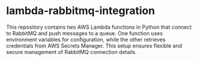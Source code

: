 # lambda-rabbitmq-integration
This repository contains two AWS Lambda functions in Python that connect to RabbitMQ and push messages to a queue. One function uses environment variables for configuration, while the other retrieves credentials from AWS Secrets Manager. This setup ensures flexible and secure management of RabbitMQ connection details.
